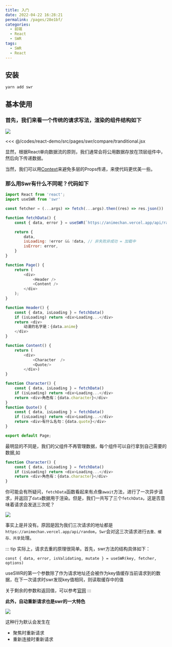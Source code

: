 ```yaml
---
title: 入门
date: 2022-04-22 16:28:21
permalink: /pages/28e1bf/
categories:
  - 前端
  - React
  - SWR
tags:
  - SWR
  - React
---
```




## 安装
```
yarn add swr
```

##  基本使用

### 首先，我们来看一个传统的请求写法，渲染的组件结构如下

![](https://s2.loli.net/2022/04/23/3SZnw1kzGKIjU9o.png)

<<< @/codes/react-demo/src/pages/swr/compare/tranditional.jsx  

显然，根据React单向数据流的原则，我们通常会将公用数据存放在顶层组件中，然后向下传递数据。

当然，我们可以用[Context](https://reactjs.org/docs/context.html)来避免多层的Props传递，来使代码更优美一些。


### 那么用Swr有什么不同呢？代码如下

```js
import React from 'react';
import useSWR from 'swr'

const fetcher = (...args) => fetch(...args).then((res) => res.json())

function fetchData() {
    const { data, error } = useSWR(`https://animechan.vercel.app/api/random`, fetcher)  // useSWR的第一个参数会传入fetcher方法中

    return {
        data,
        isLoading: !error && !data, // 非失败非成功 = 加载中
        isError: error,
    }
}

function Page() {
    return (
        <div>
            <Header />
            <Content />
        </div>
    );
}

function Header() {
    const { data, isLoading } = fetchData()
    if (isLoading) return <div>Loading...</div>
    return <div>
        动漫的名字是：{data.anime}
    </div>
}

function Content() {
    return (
        <div>
            <Character  />
            <Quote/>
        </div>)
}

function Character() {
    const { data, isLoading } = fetchData()
    if (isLoading) return <div>Loading...</div>
    return <div>角色有：{data.character}</div>
}
function Quote() {
    const { data, isLoading } = fetchData()
    if (isLoading) return <div>Loading...</div>
    return <div>有什么名句：{data.quote}</div>
}

export default Page;
```

最明显的不同是，我们的父组件不再管理数据，每个组件可以自行拿到自己需要的数据,如

```js
function Character() {
    const { data, isLoading } = fetchData()
    if (isLoading) return <div>Loading...</div>
    return <div>角色有：{data.character}</div>
}
```

你可能会有所疑问，`fetchData`函数看起来有点像`await`方法，进行了一次异步请求，并返回了`data`数据用于渲染。但是，我们一共写了三个`fetchData`，这是否意味着请求会发送三次呢？

![](https://s2.loli.net/2022/04/23/VnFB8WT9skYdxp2.png)

事实上是并没有。原因是因为我们三次请求的地址都是`https://animechan.vercel.app/api/random`，`Swr`会对这三次请求进行`去重、缓存、共享`处理。

::: tip
实际上，请求去重的原理很简单。首先，swr方法的结构具体如下：

`const { data, error, isValidating, mutate } = useSWR(key, fetcher, options)`

useSWR的第一个参数除了作为请求地址还会被作为key值缓存当前请求到的数据，在下一次请求时swr发现key值相同，则读取缓存中的值

关于剩余的参数和返回值，可以参考[官网](https://swr.bootcss.com/docs/options)
:::

**此外，自动重新请求也是swr的一大特色**

![](https://s2.loli.net/2022/04/23/P8ksOa9wXJ2Mrtq.gif)

这种行为默认会发生在
- 聚焦时重新请求
- 重新连接时重新请求

